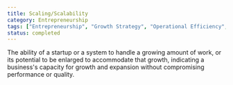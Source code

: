 ```yaml
---
title: Scaling/Scalability
category: Entrepreneurship
tags: ["Entrepreneurship", "Growth Strategy", "Operational Efficiency", "Market Expansion"]
status: completed
---
```

The ability of a startup or a system to handle a growing amount of work, or its potential to be enlarged to accommodate that growth, indicating a business's capacity for growth and expansion without compromising performance or quality.